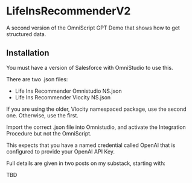 # LifeInsRecommenderV2
A second version of the OmniScript GPT Demo that shows how to get structured data.

## Installation

You must have a version of Salesforce with OmniStudio to use this.  

There are two .json files:

* Life Ins Recommender Omnistudio NS.json
* Life Ins Recommender Vlocity NS.json

If you are using the older, Vlocity namespaced package, use the second one.  Otherwise, use the first.

Import the correct .json file into Omnistudio, and activate the Integration Procedure but not the OmniScript.

This expects that you have a named credential called OpenAI that is configured to provide your OpenAI API Key.

Full details are given in two posts on my substack, starting with:



TBD

